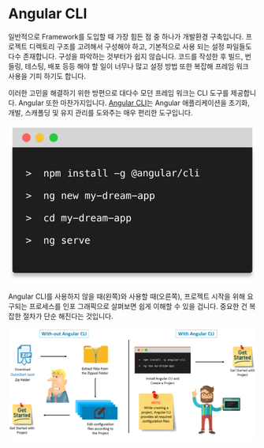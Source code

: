 # Angular CLI

일반적으로 Framework를 도입할 때 가장 힘든 점 중 하나가 개발환경 구축입니다. 프로젝트 디렉토리 구조를 고려해서 구성해야 하고, 기본적으로 사용 되는 설정 파일들도 다수 존재합니다. 구성을 파악하는 것부터가 쉽지 않습니다. 코드를 작성한 후 빌드, 번들링, 테스팅, 배포 등등 해야 할 일이 너무나 많고 설정 방법 또한 복잡해 프레임 워크 사용을 기피 하기도 합니다.

이러한 고민을 해결하기 위한 방편으로 대다수 모던 프레임 워크는 CLI 도구를 제공합니다. Angular 또한 마찬가지입니다. [Angular CLI](https://cli.angular.io/​)는 Angular 애플리케이션을 초기화, 개발, 스캐폴딩 및 유지 관리를 도와주는 매우 편리한 도구입니다.

![Angular CLI](../.gitbook/assets/cli-logo.svg)

Angular CLI를 사용하지 않을 때\(왼쪽\)와 사용할 때\(오른쪽\), 프로젝트 시작을 위해 요구되는 프로세스를 인포 그래픽으로 살펴보면 쉽게 이해할 수 있을 겁니다. 중요한 건 복잡한 절차가 단순 해진다는 것입니다.

![Angular CLI: &#xC0AC;&#xC6A9;&#xD558;&#xC9C0; &#xC54A;&#xC744; &#xB54C; vs &#xC0AC;&#xC6A9;&#xD560; &#xB54C;](../.gitbook/assets/using-angular-cli.png)



